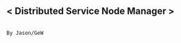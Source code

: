 ## < Distributed Service Node Manager >



                                                                    			By Jason/GeW



